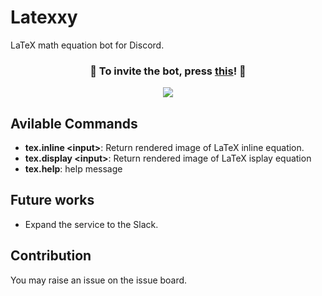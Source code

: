
# Latexxy

LaTeX math equation bot for Discord.

<div align = "center">
  
### :robot: To invite the bot, press [this](https://discord.com/api/oauth2/authorize?client_id=855004985300484108&permissions=2048&scope=bot)! :robot:
  
  <img src="https://imgur.com/idgyUSl.png">
</div>

## Avilable Commands

- **tex.inline \<input\>**: Return rendered image of LaTeX inline equation.
- **tex.display \<input\>**: Return rendered image of LaTeX isplay equation
- **tex.help**: help message

## Future works

- Expand the service to the Slack.

## Contribution

You may raise an issue on the issue board.
